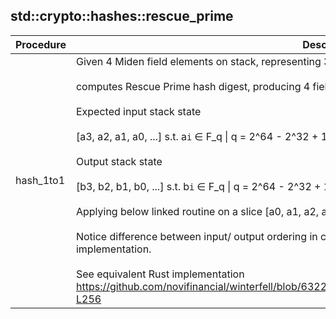 
## std::crypto::hashes::rescue_prime
| Procedure | Description |
| ----------- | ------------- |
| hash_1to1 | Given 4 Miden field elements on stack, representing 32 -bytes input, this routine<br /><br />computes Rescue Prime hash digest, producing 4 field elements, representing 32 -bytes digest.<br /><br />Expected input stack state<br /><br />[a3, a2, a1, a0, ...] s.t. a`i` ∈ F_q \| q = 2^64 - 2^32 + 1<br /><br />Output stack state<br /><br />[b3, b2, b1, b0, ...] s.t. b`i` ∈ F_q \| q = 2^64 - 2^32 + 1<br /><br />Applying below linked routine on a slice [a0, a1, a2, a3] should result in digest [b0, b1, b2, b3].<br /><br />Notice difference between input/ output ordering in case of Miden assembly implementation and Rust implementation.<br /><br />See equivalent Rust implementation https://github.com/novifinancial/winterfell/blob/6322724/crypto/src/hash/rescue/rp64_256/mod.rs#L223-L256 |
